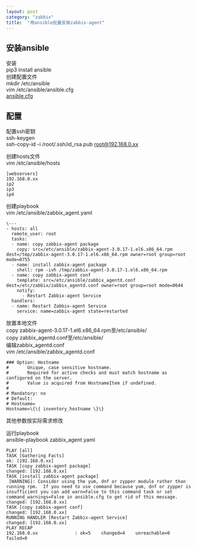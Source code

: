 ```yaml
---
layout: post
category: "zabbix"
title:  "用ansible批量安装zabbix-agent"
---
```


## 安装ansible
安装  
pip3 install ansible  
创建配置文件  
mkdir /etc/ansible  
vim /etc/ansible/ansible.cfg  
[ansible.cfg](https://raw.githubusercontent.com/ansible/ansible/devel/examples/ansible.cfg)

<!-- more -->

## 配置
配置ssh密钥  
ssh-keygen  
ssh-copy-id -i /root/.ssh/id_rsa.pub root@192.168.0.xx

创建hosts文件  
vim /etc/ansible/hosts
```
[webservers]
192.168.0.xx
ip2
ip3
ip4
```

创建playbook  
vim /etc/ansible/zabbix_agent.yaml
```
\---
- hosts: all
  remote_user: root
  tasks:
  - name: copy zabbix-agent package
    copy: src=/etc/ansible/zabbix-agent-3.0.17-1.el6.x86_64.rpm dest=/tmp/zabbix-agent-3.0.17-1.el6.x86_64.rpm owner=root group=root mode=0755
  - name: install zabbix-agent package
    shell: rpm -ivh /tmp/zabbix-agent-3.0.17-1.el6.x86_64.rpm
  - name: copy zabbix-agent conf
    template: src=/etc/ansible/zabbix_agentd.conf dest=/etc/zabbix/zabbix_agentd.conf owner=root group=root mode=0644
    notify:
      - Restart Zabbix-agent Service
  handlers:
  - name: Restart Zabbix-agent Service
    service: name=zabbix-agent state=restarted
```

放置本地文件  
copy zabbix-agent-3.0.17-1.el6.x86_64.rpm至/etc/ansible/  
copy zabbix_agentd.conf至/etc/ansible/  
编辑zabbix_agentd.conf  
vim /etc/ansible/zabbix_agentd.conf  

```
### Option: Hostname
#       Unique, case sensitive hostname.
#       Required for active checks and must match hostname as configured on the server.
#       Value is acquired from HostnameItem if undefined.
#
# Mandatory: no
# Default:
# Hostname=
Hostname=\{\{ inventory_hostname \}\}
```  
其他参数按实际需求修改

运行playbook  
ansible-playbook zabbix_agent.yaml
```
PLAY [all] 
TASK [Gathering Facts] 
ok: [192.168.0.xx]
TASK [copy zabbix-agent package]
changed: [192.168.0.xx]
TASK [install zabbix-agent package]
 [WARNING]: Consider using the yum, dnf or zypper module rather than running rpm.  If you need to use command because yum, dnf or zypper is
insufficient you can add warn=False to this command task or set command_warnings=False in ansible.cfg to get rid of this message.
changed: [192.168.0.xx]
TASK [copy zabbix-agent conf]
changed: [192.168.0.xx]
RUNNING HANDLER [Restart Zabbix-agent Service] 
changed: [192.168.0.xx]
PLAY RECAP 
192.168.0.xx              : ok=5    changed=4    unreachable=0    failed=0   
```